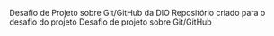 Desafio de Projeto sobre Git/GitHub da DIO
Repositório criado para o desafio do projeto
Desafio de projeto sobre Git/GitHub
